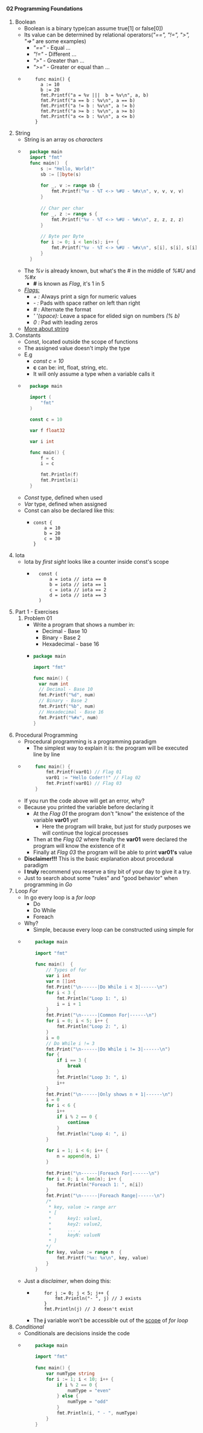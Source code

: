 #### 02 Programming Foundations
1. Boolean
    - Boolean is a binary type(can assume true[1] or false[0])
    - Its value can be determined by relational operators(*"==", "!=", ">", "=>"* are some examples)
        - *"=="* - Equal ...
        - *"!="* - Different ...
        - *">"*  - Greater than ...
        - *">="* - Greater or equal than ...
    - ```
          func main() {
            a := 10
            b := 20
            fmt.Printf("a = %v |||  b = %v\n", a, b)
            fmt.Printf("a == b : %v\n", a == b)
            fmt.Printf("a != b : %v\n", a != b)
            fmt.Printf("a >= b : %v\n", a >= b)
            fmt.Printf("a <= b : %v\n", a <= b)
          }
      ```
2. String
    - String is an array os _characters_
    - ```go
        package main
        import "fmt"
        func main()  {
        	s := "Hello, World!"
        	sb := []byte(s)
        
        	for _, v := range sb {
        		fmt.Printf("%v - %T <-> %#U - %#x\n", v, v, v, v)
        	}
        
        	// Char per char
        	for _, z := range s {
        		fmt.Printf("%v - %T <-> %#U - %#x\n", z, z, z, z)
        	}
        
        	// Byte per Byte
        	for i := 0; i < len(s); i++ {
        		fmt.Printf("%v - %T <-> %#U - %#x\n", s[i], s[i], s[i], s[i])
        	}
        }
      ```
    - The _%v_ is already known, but what's the _#_ in the middle of _%#U_ and _%#x_
        - __#__ is known as _Flag_, it's 1 in 5
    - _[Flags:](https://golang.org/pkg/fmt/)_
        - _+ :_ Always print a sign for numeric values
        - _- :_ Pads with space rather on left than right
        - _# :_ Alternate the format
        - _' '(space):_ Leave a space for elided sign on numbers _(% b)_
        - _0 :_ Pad with leading zeros
    - [More about string](https://blog.golang.org/strings)
3. Constants
    - Const, located outside the scope of functions
    - The assigned value doesn't imply the type
    - E.g
        - _const c = 10_
        - __c__ can be: int, float, string, etc.
        - It will only assume a type when a variable calls it
    - ```go
        package main
        
        import (
            "fmt"
        )
      
        const c = 10
      
        var f float32
      
        var i int
      
        func main() {
            f = c
            i = c

            fmt.Println(f)
            fmt.Println(i)
        }
      ```
    - _Const_ type, defined when used 
    - _Var_ type, defined when assigned
    - Const can also be declared like this:
        - ```
          const {
              a = 10
              b = 20
              c = 30
          }
          ```
4. Iota
    - Iota by _first sight_ looks like a counter inside const's scope
        - ```
            const (
                a = iota // iota == 0
                b = iota // iota == 1
                c = iota // iota == 2
                d = iota // iota == 3
            )
          ```
05. Part 1 - Exercises
    1. Problem 01
        - Write a program that shows a number in:
            - Decimal - Base 10
            - Binary - Base 2
            - Hexadecimal - base 16
        - ```go
          package main
          
          import "fmt"
          
          func main() {
            var num int
            // Decimal - Base 10
            fmt.Printf("%d", num)
            // Binary - Base 2
            fmt.Printf("%b", num)
            // Hexadecimal - Base 16
            fmt.Printf("%#x", num)
          }
          ```
06. Procedural Programming
    - Procedural programming is a programming paradigm
        - The simplest way to explain it is: the program will be executed line by line
    -   ```go
            func main() {
            	fmt.Printf(var01) // Flag 01
            	var01 := "Hello Coder!!" // Flag 02
            	fmt.Printf(var01) // Flag 03
            }
        ```
    - If you run the code above will get an error, why?
    - Because you printed the variable before declaring it
        - At the _Flag 01_ the program don't "know" the existence of the variable __var01__ _yet_
            - Here the program will brake, but just for study purposes we will continue the logical processes
        - Then at the _Flag 02_ where finally the __var01__ were declared the program will know the existence of it
        - Finally at _Flag 03_ the program will be able to print __var01's__ value
    - __Disclaimer!!!__ This is the basic explanation about procedural paradigm
    - __I truly__ recommend you reserve a tiny bit of your day to give it a try.
    - Just to search about some "rules" and "good behavior" when programming in _Go_
07. Loop _For_
    - In go every loop is a _for loop_
        - Do
        - Do While
        - Foreach
    - Why?
        - Simple, because every loop can be constructed using simple for
    -   ```go
            package main
            
            import "fmt"
            
            func main()  {
            	// Types of for
            	var i int
            	var n []int
            	fmt.Print("\n------|Do While i < 3|------\n")
            	for i < 3 {
            		fmt.Println("Loop 1: ", i)
            		i = i + 1
            	}
            	fmt.Print("\n------|Common For|------\n")
            	for i = 0; i < 5; i++ {
            		fmt.Println("Loop 2: ", i)
            	}
            	i = 0
            	// Do While i != 3
            	fmt.Print("\n------|Do While i != 3|------\n")
            	for {
            		if i == 3 {
            			break
            		}
            		fmt.Println("Loop 3: ", i)
            		i++
            	}
            	fmt.Print("\n------|Only shows n + 1|------\n")
            	i = 0
            	for i < 6 {
            		i++
            		if i % 2 == 0 {
            			continue
            		}
            		fmt.Println("Loop 4: ", i)
            	}
            
            	for i = 1; i < 6; i++ {
            		n = append(n, i)
            	}
            
            	fmt.Print("\n------|Foreach For|------\n")
            	for i = 0; i < len(n); i++ {
            		fmt.Println("Foreach 1: ", n[i])
            	}
            	fmt.Print("\n------|Foreach Range|------\n")
            	/*
            	 * key, value := range arr
                 * [ 
                 *      key1: value1, 
                 *      key2: value2,
                 *      ... ,
                 *      keyN: valueN 
                 * ]
            	*/
            	for key, value := range n  {
            		fmt.Printf("%x: %x\n", key, value)
            	}
            }
        ```
    - Just a _disclaimer_, when doing this:
        -   ```
                for j := 0; j < 5; j++ {
                    fmt.Println("- ", j) // J exists
                }
                fmt.Println(j) // J doesn't exist
            ```
        - The __j__ variable won't be accessible out of the [scope]() of _for loop_
08. _Conditional_
    - Conditionals are decisions inside the code
    -   ```go
            package main
            
            import "fmt"
            
            func main() {
            	var numType string
            	for i := 1; i < 10; i++ {
            		if i % 2 == 0 {
            			numType = "even"
            		} else {
            			numType = "odd"
            		}
            		fmt.Println(i, " - ", numType)
            	}
            }
        ```